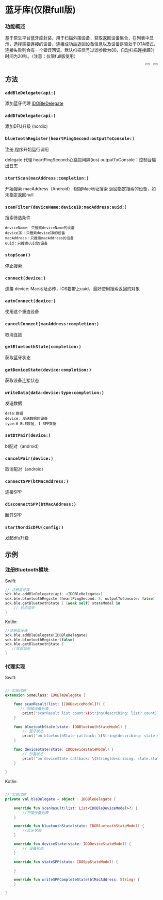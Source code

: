 # 蓝牙库(仅限full版)

### 功能概述

基于原生平台蓝牙库封装，用于扫描外围设备，获取返回设备集合，在列表中显示，选择需要连接的设备，连接成功后返回设备信息以及设备是否处于OTA模式，连接失败则会有一个错误回调。默认扫描信号过滤参数为80，自动扫描连接超时时间为20秒。（注意：仅限full版使用）

<div style ="display:flex;justify-content: flex-end;" >
  <button class="section" target="section1" show="swift" hide="swift"></button>
  <div style="width:10px"></div>
  <button class="section" target="section2" show="kotlin" hide="kotlin"></button>
</div>

## 方法

### `addBleDelegate(api:)`

添加蓝牙代理 [IDOBleDelegate](delegate/IDOBleDelegate.md)

### `addDfuDelegate(api:)`

添加DFU升级 (nordic)

### `bluetoothRegister(heartPingSecond:outputToConsole:)`

注册,程序开始运行调用

delegate 代理 heartPingSecond:心跳包间隔(ios) outputToConsole：控制台输出日志

### `startScan(macAddress:completion:)`

开始搜索 macAddress（Android）:根据Mac地址搜索 返回指定搜索的设备，如未指定返回null

### `scanFilter(deviceName:deviceID:macAddress:uuid:)`

搜索筛选条件

```
deviceName: 只搜索deviceName的设备
deviceID：只搜索deviceID的设备
macAddress：只搜索macAddress的设备
uuid：只搜索uuid的设备
```

### `stopScan()`

停止搜索

### `connect(device:)`

连接 device: Mac地址必传，iOS要带上uuid，最好使用搜索返回的对象

### `autoConnect(device:)`

使用这个重连设备

### `cancelConnect(macAddress:completion:)`

取消连接

### `getBluetoothState(completion:)`

获取蓝牙状态

### `getDeviceState(device:completion:)`

获取设备连接状态

### `writeData(data:device:type:completion:)`

发送数据

```
data:数据
device: 发送数据的设备
type:0 BLE数据, 1 SPP数据
```

### `setBtPair(device:)`

<!--sec data-title="kotlin" data-id="section2" data-show=false ces-->

bt配对（android）

### `cancelPair(device:)`

取消配对（android）

### `connectSPP(btMacAddress:)`

连接SPP

### `disconnectSPP(btMacAddress:)`

断开SPP

<!--endsec-->

### `startNordicDFU(config:)`

发起dfu升级



## 示例

### 注册Bluetooth模块

Swift:

```swift
// 注册蓝牙库
sdk.ble.addBleDelegate(api: <IDOBleDelegate>)
sdk.ble.bluetoothRegister(heartPingSecond: 5, outputToConsole: false)
sdk.ble.getBluetoothState { [weak self] stateModel in
    // 状态监听
}
```

Kotlin:

```kotlin
//注册蓝牙库
sdk.ble.addBleDelegate(IDOBleDelegate)
sdk.ble.bluetoothRegister(false)
sdk.ble.getBluetoothState { 
   //状态监听
}
```



### 代理实现

Swift:

```swift

// 实现代理
extension SomeClass: IDOBleDelegate {

    func scanResult(list: [IDODeviceModel]?) {
       // 扫描设备列表
        print("scanResult list count:\(String(describing: list?.count))")
    }
    
    func bluetoothState(state: IDOBluetoothStateModel) {
        // 蓝牙状态
        print("on bluetoothState callback: \(String(describing: state.scanType?.rawValue))")
    }
    
    func deviceState(state: IDODeviceStateModel) {
        // 设备状态
        print("on deviceState callback: \(String(describing: state.state))")
    }
  
}
```

Kotlin:

```kotlin

// 实现代理
private val bleDelegate = object : IDOBleDelegate {
    
    override fun scanResult(list: List<IDOBleDeviceModel>?) {
        //扫描设备列表
    }

    override fun bluetoothState(state: IDOBluetoothStateModel) {
        //蓝牙状态
    }

    override fun deviceState(state: IDODeviceStateModel) {
        // 设备状态
    }

    override fun stateSPP(state: IDOSppStateModel) {
 
    }

    override fun writeSPPCompleteState(btMacAddress: String) {
    }

}
```

